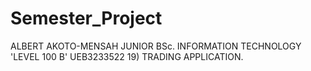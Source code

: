 # Semester_Project
ALBERT AKOTO-MENSAH JUNIOR 
BSc. INFORMATION TECHNOLOGY 'LEVEL 100 B'
UEB3233522
19) TRADING APPLICATION.

